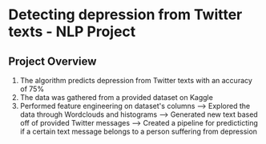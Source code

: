 # Detecting depression from Twitter texts - NLP Project

## Project Overview

 1. The algorithm predicts depression from Twitter texts with an accuracy of 75%
 2. The data was gathered from a provided dataset on Kaggle
 3.  Performed feature engineering on dataset's columns
 --> Explored the data through Wordclouds and histograms
 --> Generated new text based off of provided Twitter messages
 --> Created a pipeline for predicticting if a certain text message belongs to a person suffering from depression
